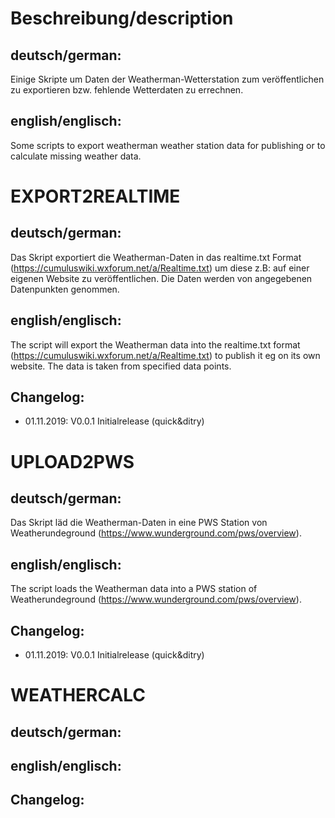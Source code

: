 # Beschreibung/description
## deutsch/german:
Einige Skripte um Daten der Weatherman-Wetterstation zum veröffentlichen zu exportieren bzw. fehlende Wetterdaten zu errechnen.

## english/englisch:
Some scripts to export weatherman weather station data for publishing or to calculate missing weather data.

# EXPORT2REALTIME
## deutsch/german:
Das Skript exportiert die Weatherman-Daten in das realtime.txt Format (https://cumuluswiki.wxforum.net/a/Realtime.txt) um diese z.B: auf einer eigenen Website zu veröffentlichen. Die Daten werden von angegebenen Datenpunkten genommen.

## english/englisch:
The script will export the Weatherman data into the realtime.txt format (https://cumuluswiki.wxforum.net/a/Realtime.txt) to publish it eg on its own website. The data is taken from specified data points.

## Changelog:
* 01.11.2019:   V0.0.1  Initialrelease (quick&ditry)

# UPLOAD2PWS
## deutsch/german:
Das Skript läd die Weatherman-Daten in eine PWS Station von Weatherundeground (https://www.wunderground.com/pws/overview).

## english/englisch:
The script loads the Weatherman data into a PWS station of Weatherundeground (https://www.wunderground.com/pws/overview).

## Changelog:
* 01.11.2019:   V0.0.1  Initialrelease (quick&ditry)

# WEATHERCALC
## deutsch/german:
## english/englisch:
## Changelog:
